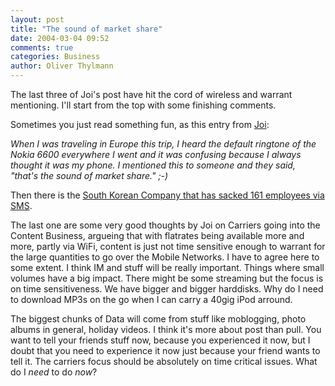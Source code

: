```yaml
---
layout: post
title: "The sound of market share"
date: 2004-03-04 09:52
comments: true
categories: Business
author: Oliver Thylmann
---
```



The last three of Joi's post have hit the cord of wireless and warrant mentioning. I'll start from the top with some finishing comments.

Sometimes you just read something fun, as this entry from [Joi](http://joi.ito.com/):

*When I was traveling in Europe this trip, I heard the default ringtone of the Nokia 6600 everywhere I went and it was confusing because I always thought it was my phone. I mentioned this to someone and they said, &quot;that's the sound of market share.&quot; ;-)*

Then there is the  [South Korean Company that has sacked 161 employees via SMS](http://joi.ito.com/archives/2004/03/04/sacked_by_sms.html). 

The last one are some very good thoughts by Joi on Carriers going into the Content Business, argueing that with flatrates being available more and more, partly via WiFi, content is just not time sensitive enough to warrant for the large quantities to go over the Mobile Networks. I have to agree here to some extent. I think IM and stuff will be really important. Things where small volumes have a big impact. There might be some streaming but the focus is on time sensitiveness. We have bigger and bigger harddisks. Why do I need to download MP3s on the go when I can carry a 40gig iPod arround. 

The biggest chunks of Data will come from stuff like moblogging, photo albums in general, holiday videos. I think it's more about post than pull. You want to tell your friends stuff now, because you experienced it now, but I doubt that you need to experience it now just because your friend wants to tell it. The carriers focus should be absolutely on time critical issues. What do I _need_ to do _now_?


